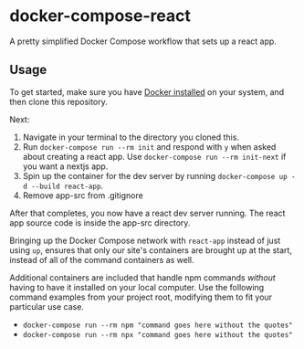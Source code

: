 # docker-compose-react
A pretty simplified Docker Compose workflow that sets up a react app.


## Usage

To get started, make sure you have [Docker installed](https://www.docker.com/get-started) on your system, and then clone this repository.

Next:
1. Navigate in your terminal to the directory you cloned this.
2. Run `docker-compose run --rm init` and respond with `y` when asked about creating a react app. Use `docker-compose run --rm init-next` if you want a nextjs app.
3. Spin up the container for the dev server by running `docker-compose up -d --build react-app`.
4. Remove app-src from .gitignore

After that completes, you now have a react dev server running. The react app source code is inside the app-src directory.

Bringing up the Docker Compose network with `react-app` instead of just using `up`, ensures that only our site's containers are brought up at the start, instead of all of the command containers as well.

Additional containers are included that handle npm commands *without* having to have it installed on your local computer. Use the following command examples from your project root, modifying them to fit your particular use case.

- `docker-compose run --rm npm "command goes here without the quotes"`
- `docker-compose run --rm npx "command goes here without the quotes"`